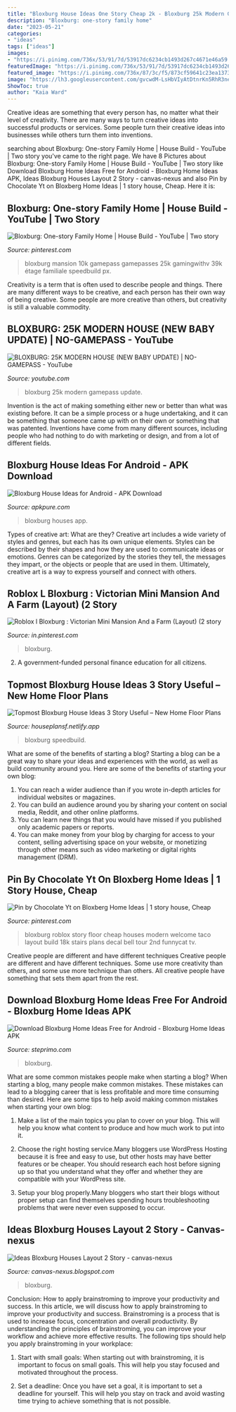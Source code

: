 ```yaml
---
title: "Bloxburg House Ideas One Story Cheap 2k - Bloxburg 25k Modern Gamepass Update"
description: "Bloxburg: one-story family home"
date: "2023-05-21"
categories:
- "ideas"
tags: ["ideas"]
images:
- "https://i.pinimg.com/736x/53/91/7d/53917dc6234cb1493d267c4671e46a59.jpg"
featuredImage: "https://i.pinimg.com/736x/53/91/7d/53917dc6234cb1493d267c4671e46a59.jpg"
featured_image: "https://i.pinimg.com/736x/87/3c/f5/873cf59641c23ea13731cec10a657033.jpg"
image: "https://lh3.googleusercontent.com/gvcwdM-LsHbVIyAtDtnrKn5RhR3neohISjtnXG9OiRkvVyRcKiF0TLN2a-7IkzYAEzea=w1024-h500"
ShowToc: true
author: "Kaia Ward"
---
```



Creative ideas are something that every person has, no matter what their level of creativity. There are many ways to turn creative ideas into successful products or services. Some people turn their creative ideas into businesses while others turn them into inventions.

	

		
searching about Bloxburg: One-story Family Home | House Build - YouTube | Two story you've came to the right page. We have 8 Pictures about Bloxburg: One-story Family Home | House Build - YouTube | Two story like Download Bloxburg Home Ideas Free for Android - Bloxburg Home Ideas APK, Ideas Bloxburg Houses Layout 2 Story - canvas-nexus and also Pin by Chocolate Yt on Bloxberg Home Ideas | 1 story house, Cheap. Here it is:
		
    
## Bloxburg: One-story Family Home | House Build - YouTube | Two Story

<img loading=lazy src="https://i.pinimg.com/736x/87/3c/f5/873cf59641c23ea13731cec10a657033.jpg" onerror="this.onerror=null;this.src='https://tse1.mm.bing.net/th?id=OIP.PPTrpyhjXULEf4BKrr0IlQHaFj&amp;pid=15.1';" alt="Bloxburg: One-story Family Home | House Build - YouTube | Two story">

_Source: pinterest.com_

>bloxburg mansion 10k gamepass gamepasses 25k gamingwithv 39k étage familiale speedbuild px. 

	

Creativity is a term that is often used to describe people and things. There are many different ways to be creative, and each person has their own way of being creative. Some people are more creative than others, but creativity is still a valuable commodity.

    
## BLOXBURG: 25K MODERN HOUSE (NEW BABY UPDATE) | NO-GAMEPASS - YouTube

<img loading=lazy src="https://i.ytimg.com/vi/-NjD3BmRK3M/maxresdefault.jpg" onerror="this.onerror=null;this.src='https://tse2.mm.bing.net/th?id=OIP.oSvJmefsju3hOKKSZPXe4wHaEK&amp;pid=15.1';" alt="BLOXBURG: 25K MODERN HOUSE (NEW BABY UPDATE) | NO-GAMEPASS - YouTube">

_Source: youtube.com_

>bloxburg 25k modern gamepass update. 

	

Invention is the act of making something either new or better than what was existing before. It can be a simple process or a huge undertaking, and it can be something that someone came up with on their own or something that was patented. Inventions have come from many different sources, including people who had nothing to do with marketing or design, and from a lot of different fields.

    
## Bloxburg House Ideas For Android - APK Download

<img loading=lazy src="https://image.winudf.com/v2/image1/Y29tLnl1ZGFkZXZlbG9wZXIuYmxveGJ1cmdfc2NyZWVuXzNfMTU5NzIwNTk2NV8wMTg/screen-3.jpg?fakeurl=1&amp;type=.jpg" onerror="this.onerror=null;this.src='https://tse1.mm.bing.net/th?id=OIP.xAgi3mfJlRqlM6m0OWoMMQHaFN&amp;pid=15.1';" alt="Bloxburg House Ideas for Android - APK Download">

_Source: apkpure.com_

>bloxburg houses app. 

	

Types of creative art: What are they?
Creative art includes a wide variety of styles and genres, but each has its own unique elements. Styles can be described by their shapes and how they are used to communicate ideas or emotions. Genres can be categorized by the stories they tell, the messages they impart, or the objects or people that are used in them. Ultimately, creative art is a way to express yourself and connect with others.

    
## Roblox L Bloxburg : Victorian Mini Mansion And A Farm (Layout) (2 Story

<img loading=lazy src="https://i.pinimg.com/736x/86/39/70/86397062dd39252a5efb2560e83914fd.jpg" onerror="this.onerror=null;this.src='https://tse3.mm.bing.net/th?id=OIP.YXoeYXsjyKedIxrEVD284QHaD3&amp;pid=15.1';" alt="Roblox l Bloxburg : Victorian Mini Mansion And a Farm (Layout) (2 story">

_Source: in.pinterest.com_

>bloxburg. 

	

2. A government-funded personal finance education for all citizens.

    
## Topmost Bloxburg House Ideas 3 Story Useful – New Home Floor Plans

<img loading=lazy src="https://i.ytimg.com/vi/nxBgv0MIlhQ/maxresdefault.jpg" onerror="this.onerror=null;this.src='https://tse3.mm.bing.net/th?id=OIP.KzGccERK7VD7fp4tQKu8zAHaEK&amp;pid=15.1';" alt="Topmost Bloxburg House Ideas 3 Story Useful – New Home Floor Plans">

_Source: houseplansf.netlify.app_

>bloxburg speedbuild. 

	

What are some of the benefits of starting a blog?
Starting a blog can be a great way to share your ideas and experiences with the world, as well as build community around you. Here are some of the benefits of starting your own blog: 
1. You can reach a wider audience than if you wrote in-depth articles for individual websites or magazines. 
2. You can build an audience around you by sharing your content on social media, Reddit, and other online platforms. 
3. You can learn new things that you would have missed if you published only academic papers or reports. 
4. You can make money from your blog by charging for access to your content, selling advertising space on your website, or monetizing through other means such as video marketing or digital rights management (DRM).

    
## Pin By Chocolate Yt On Bloxberg Home Ideas | 1 Story House, Cheap

<img loading=lazy src="https://i.pinimg.com/736x/53/91/7d/53917dc6234cb1493d267c4671e46a59.jpg" onerror="this.onerror=null;this.src='https://tse3.mm.bing.net/th?id=OIP.kD8rtuPll9uoDx3gSC98KgHaFj&amp;pid=15.1';" alt="Pin by Chocolate Yt on Bloxberg Home Ideas | 1 story house, Cheap">

_Source: pinterest.com_

>bloxburg roblox story floor cheap houses modern welcome taco layout build 18k stairs plans decal bell tour 2nd funnycat tv. 

	

Creative people are different and have different techniques
Creative people are different and have different techniques. Some use more creativity than others, and some use more technique than others. All creative people have something that sets them apart from the rest.

    
## Download Bloxburg Home Ideas Free For Android - Bloxburg Home Ideas APK

<img loading=lazy src="https://lh3.googleusercontent.com/gvcwdM-LsHbVIyAtDtnrKn5RhR3neohISjtnXG9OiRkvVyRcKiF0TLN2a-7IkzYAEzea=w1024-h500" onerror="this.onerror=null;this.src='https://tse4.mm.bing.net/th?id=OIP.HxZrxESiBdXUvA6USx5N1AHaDn&amp;pid=15.1';" alt="Download Bloxburg Home Ideas Free for Android - Bloxburg Home Ideas APK">

_Source: steprimo.com_

>bloxburg. 

	

What are some common mistakes people make when starting a blog?
When starting a blog, many people make common mistakes. These mistakes can lead to a blogging career that is less profitable and more time consuming than desired. Here are some tips to help avoid making common mistakes when starting your own blog:
1. Make a list of the main topics you plan to cover on your blog. This will help you know what content to produce and how much work to put into it.

2. Choose the right hosting service.Many bloggers use WordPress Hosting because it is free and easy to use, but other hosts may have better features or be cheaper. You should research each host before signing up so that you understand what they offer and whether they are compatible with your WordPress site.

3. Setup your blog properly.Many bloggers who start their blogs without proper setup can find themselves spending hours troubleshooting problems that were never even supposed to occur.

    
## Ideas Bloxburg Houses Layout 2 Story - Canvas-nexus

<img loading=lazy src="https://lh5.googleusercontent.com/proxy/vqHR7XZNqOpBw-ikGXibG8AcwCXqXiL0WJsHT0Dex28snH4sCtYe-Cs1sIex2jb9v6WGv6URv75UGDmci1dTzwu_MSLIpAy6klTM7Zb0DvUj5ZO-ricmg7fP9RNQEQ58=w1200-h630-p-k-no-nu" onerror="this.onerror=null;this.src='https://tse4.mm.bing.net/th?id=OIP.hCfTpvM2PP0rJigPow1_QAHaD4&amp;pid=15.1';" alt="Ideas Bloxburg Houses Layout 2 Story - canvas-nexus">

_Source: canvas-nexus.blogspot.com_

>bloxburg. 

	

Conclusion: How to apply brainstroming to improve your productivity and success.
In this article, we will discuss how to apply brainstroming to improve your productivity and success. Brainstroming is a process that is used to increase focus, concentration and overall productivity. By understanding the principles of brainstroming, you can improve your workflow and achieve more effective results. The following tips should help you apply brainstroming in your workplace: 
1) Start with small goals: When starting out with brainstroming, it is important to focus on small goals. This will help you stay focused and motivated throughout the process. 

2) Set a deadline: Once you have set a goal, it is important to set a deadline for yourself. This will help you stay on track and avoid wasting time trying to achieve something that is not possible.

